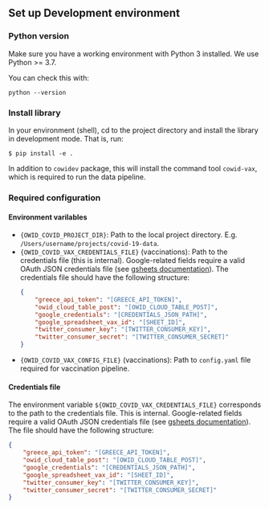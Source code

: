## Set up Development environment
### Python version
Make sure you have a working environment with Python 3 installed. We use Python >= 3.7.

You can check this with:

```
python --version
```

### Install library
In your environment (shell), cd to the project directory and install the library in development mode. That is, run:

```
$ pip install -e .
```

In addition to `cowidev` package, this will install the command tool `cowid-vax`, which is required
to run the data pipeline.

### Required configuration

#### Environment varilables
- `{OWID_COVID_PROJECT_DIR}`: Path to the local project directory. E.g. `/Users/username/projects/covid-19-data`.
- `{OWID_COVID_VAX_CREDENTIALS_FILE}` (vaccinations): Path to the credentials file (this is internal). Google-related fields require a valid OAuth JSON credentials file (see [gsheets
  documentation](https://gsheets.readthedocs.io/en/stable/#quickstart)). The credentials file should have the following structure:
    ```json
    {
        "greece_api_token": "[GREECE_API_TOKEN]",
        "owid_cloud_table_post": "[OWID_CLOUD_TABLE_POST]",
        "google_credentials": "[CREDENTIALS_JSON_PATH]",
        "google_spreadsheet_vax_id": "[SHEET_ID]",
        "twitter_consumer_key": "[TWITTER_CONSUMER_KEY]",
        "twitter_consumer_secret": "[TWITTER_CONSUMER_SECRET]"
    }
    ```
- `{OWID_COVID_VAX_CONFIG_FILE}` (vaccinations): Path to `config.yaml` file required for vaccination pipeline.

#### Credentials file
The environment variable `${OWID_COVID_VAX_CREDENTIALS_FILE}` corresponds to the path to the credentials file. This is internal. Google-related fields require a valid OAuth JSON credentials file (see [gsheets
  documentation](https://gsheets.readthedocs.io/en/stable/#quickstart)). The file should have the following structure:
```json
{
    "greece_api_token": "[GREECE_API_TOKEN]",
    "owid_cloud_table_post": "[OWID_CLOUD_TABLE_POST]",
    "google_credentials": "[CREDENTIALS_JSON_PATH]",
    "google_spreadsheet_vax_id": "[SHEET_ID]",
    "twitter_consumer_key": "[TWITTER_CONSUMER_KEY]",
    "twitter_consumer_secret": "[TWITTER_CONSUMER_SECRET]"
}
```